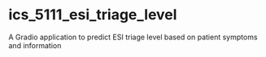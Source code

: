 # ics_5111_esi_triage_level
A Gradio application to predict ESI triage level based on patient symptoms and information
